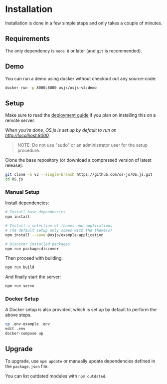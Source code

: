 # Installation

Installation is done in a few simple steps and only takes a couple of minutes.

## Requirements

The only dependency is `node 8` or later (and `git` is recommended).

## Demo

You can run a demo using docker without checkout out any source-code:

```bash
docker run -p 8000:8000 osjs/osjs-v3:demo
```

## Setup

Make sure to read the [deployment guide](../guide/deploy/README.md) if you plan on installing this on a remote server.

*When you're done, OS.js is set up by default to run on [http://localhost:8000](http://localhost:8000).*

> NOTE: Do not use "sudo" or an administrator user for the setup procedure.

Clone the base repository (or download a compressed version of latest release):

```bash
git clone -b v3 --single-branch https://github.com/os-js/OS.js.git
cd OS.js
```

### Manual Setup

Install dependencies:

```bash
# Install base dependencies
npm install

# Install a selection of themes and applications
# The default setup only comes with the theme(s)
npm install --save @osjs/example-application

# Discover installed packages
npm run package:discover
```

Then proceed with building:

```bash
npm run build
```

And finally start the server:

```bash
npm run serve
```

### Docker Setup

A Docker setup is also provided, which is set up by default to perform the above steps.

```bash
cp .env.example .env
edit .env
docker-compose up
```

## Upgrade

To upgrade, use `npm update` or manually update dependencies defined in the `package.json` file.

You can list outdated modules with `npm outdated`.
